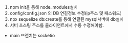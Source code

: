 1. npm init을 통해 node_modules설치
2. config/config.json 의 DB 연결정보 수정(ip주소 및 패스워드)
3. npx sequelize db:create를 통해 연결된 mysql서버에 db설치
4. 서버 호스팅 주소를 클라이언트에서 수동 수정해야함.

- main 브랜치는 socketio 
